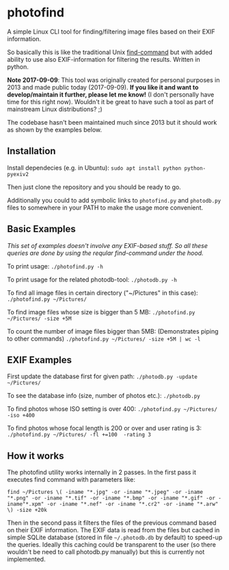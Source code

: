 # photofind
A simple Linux CLI tool for finding/filtering image files based on their EXIF information.

So basically this is like the traditional Unix [find-command](https://linux.die.net/man/1/find) but with added ability to use also EXIF-information for filtering the results. Written in python.

**Note 2017-09-09**: This tool was originally created for personal purposes in 2013 and made public today (2017-09-09). **If you like it and want to develop/maintain it further, please let me know!** (I don't personally have time for this right now). Wouldn't it be great to have such a tool as part of mainstream Linux distributions? ;)

The codebase hasn't been maintained much since 2013 but it should work as shown by the examples below.

## Installation
Install dependecies (e.g. in Ubuntu):
`sudo apt install python python-pyexiv2`

Then just clone the repository and you should be ready to go.

Additionally you could to add symbolic links to `photofind.py` and `photodb.py` files to somewhere in your PATH to make the usage more convenient.

## Basic Examples
 _This set of examples doesn't involve any EXIF-based stuff. So all these queries are done by using the reqular find-command under the hood._

To print usage:
`./photofind.py -h`

To print usage for the related photodb-tool:
`./photodb.py -h`

To find all image files in certain directory ("~/Pictures" in this case):
`./photofind.py ~/Pictures/`

To find image files whose size is bigger than 5 MB:
`./photofind.py ~/Pictures/ -size +5M`

To count the number of image files bigger than 5MB:
(Demonstrates piping to other commands)
`./photofind.py ~/Pictures/ -size +5M | wc -l`

## EXIF Examples
First update the database first for given path:
`./photodb.py -update ~/Pictures/`

To see the database info (size, number of photos etc.):
`./photodb.py`

To find photos whose ISO setting is over 400:
`./photofind.py ~/Pictures/ -iso +400`

To find photos whose focal length is 200 or over and user rating is 3:
`./photofind.py ~/Pictures/ -fl +=100  -rating 3`

## How it works

The photofind utility works internally in 2 passes. In the first pass it executes find command with parameters like:

`find ~/Pictures \( -iname "*.jpg" -or -iname "*.jpeg" -or -iname "*.png" -or -iname "*.tif" -or -iname "*.bmp" -or -iname "*.gif" -or -iname"*.xpm" -or -iname "*.nef" -or -iname "*.cr2" -or -iname "*.arw" \) -size +20k`

Then in the second pass it filters the files of the previous command based on their EXIF information. The EXIF data is read from the files but cached in simple SQLite database (stored in file `~/.photodb.db` by default) to speed-up the queries.
Ideally this caching could be transparent to the user (so there wouldn't be need to call photodb.py manually) but this is currently not implemented.
